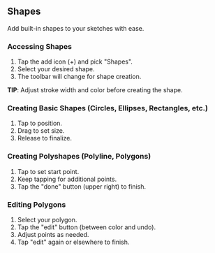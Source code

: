 ## Shapes

Add built-in shapes to your sketches with ease.

### Accessing Shapes
1. Tap the add icon (+) and pick "Shapes".
2. Select your desired shape.
3. The toolbar will change for shape creation.

**TIP**: Adjust stroke width and color before creating the shape.

### Creating Basic Shapes (Circles, Ellipses, Rectangles, etc.)
1. Tap to position.
2. Drag to set size.
3. Release to finalize.

### Creating Polyshapes (Polyline, Polygons)
1. Tap to set start point.
2. Keep tapping for additional points.
3. Tap the "done" button (upper right) to finish.

### Editing Polygons
1. Select your polygon.
2. Tap the "edit" button (between color and undo).
3. Adjust points as needed.
4. Tap "edit" again or elsewhere to finish.
